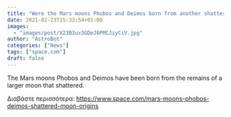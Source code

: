 ```yaml
---
title: "Were the Mars moons Phobos and Deimos born from another shattered moon?"
date: 2021-02-23T15:33:54+01:00
images:
  - "images/post/X23B3ux3GDeJ6PMCJiyCiV.jpg"
author: "AstroBot"
categories: ["News"]
tags: ["space.com"]
draft: false
---
```


The Mars moons Phobos and Deimos have been born from the remains of a larger moon that shattered. 

Διαβάστε περισσότερα: https://www.space.com/mars-moons-phobos-deimos-shattered-moon-origins
